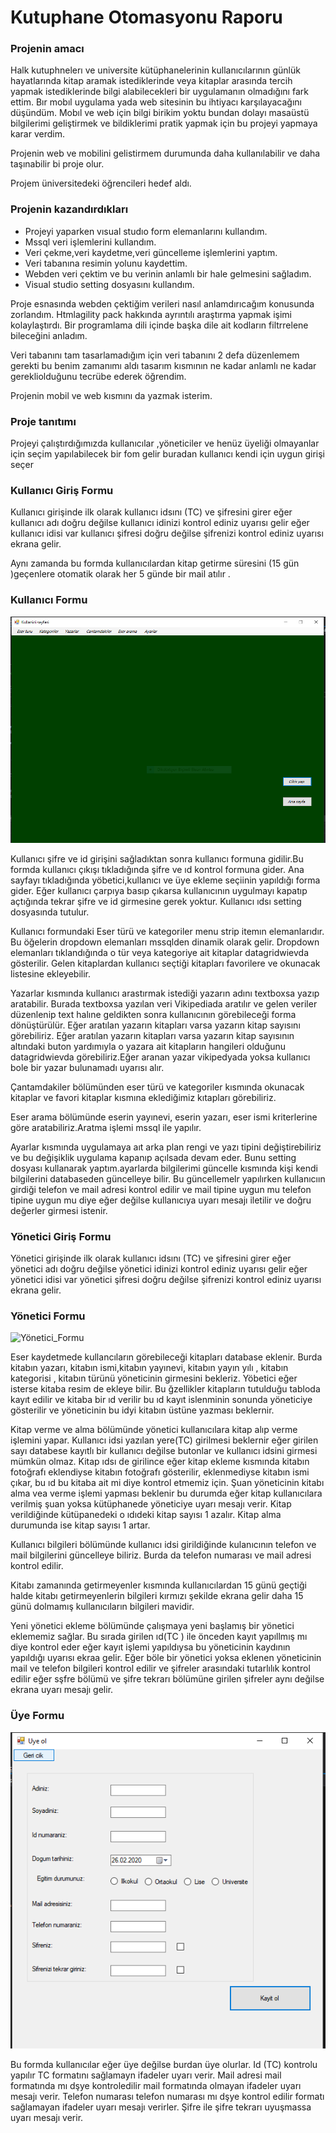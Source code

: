 # Kutuphane Otomasyonu Raporu




### Projenin amacı 

Halk kutuphnelerı ve universite kütüphanelerinin kullanıcılarının günlük hayatlarında kitap aramak istediklerinde veya kitaplar arasında tercih yapmak istediklerinde bilgi alabilecekleri bir uygulamanın olmadığını fark ettim. Bır mobıl uygulama yada web sitesinin bu ihtiyacı karşılayacağını düşündüm. Mobıl ve web için bilgi birikim yoktu bundan dolayı masaüstü bilgilerimi geliştirmek ve bildiklerimi pratik yapmak için bu projeyi yapmaya karar verdim.

Projenin web ve mobilini gelistirmem durumunda daha kullanılabilir ve daha taşınabilir bi proje olur.

Projem üniversitedeki öğrencileri hedef aldı.

### Projenin kazandırdıkları
- Projeyi yaparken vısual studıo form elemanlarını kullandım.
- Mssql veri işlemlerini kullandım.
- Veri çekme,veri kaydetme,veri güncelleme işlemlerini yaptım.
- Veri tabanına resimin yolunu kaydettim.
- Webden veri çektim ve bu verinin anlamlı bir hale gelmesini sağladım.
- Visual studio setting dosyasını kullandım.


Proje esnasında webden çektiğim verileri nasıl anlamdırıcağım konusunda zorlandım. Htmlagility pack hakkında ayrıntılı araştırma yapmak işimi kolaylaştırdı. Bir programlama dili içinde başka dile ait kodların filtrrelene bileceğini anladım. 

Veri tabanını tam tasarlamadığım için  veri tabanını 2 defa düzenlemem gerekti bu benim zamanımı aldı tasarım kısmının ne kadar anlamlı ne kadar gerekliolduğunu tecrübe ederek öğrendim.

Projenin mobil ve web kısmını da  yazmak isterim.

### Proje tanıtımı 

Projeyi çalıştırdığımızda kullanıcılar ,yöneticiler ve henüz üyeliği olmayanlar için seçim yapılabilecek  bir fom gelir buradan kullanıcı kendi için uygun girişi seçer

### Kullanıcı Giriş Formu 

Kullanıcı girişinde ilk olarak kullanıcı idsını (TC) ve şifresini girer eğer kullanıcı adı doğru değilse kullanıcı idinizi kontrol ediniz uyarısı gelir eğer kullanıcı idisi var kullanıcı şifresi doğru değilse şifrenizi kontrol ediniz uyarısı ekrana gelir.

Aynı zamanda bu formda kullanıcılardan kitap getirme süresini (15 gün )geçenlere otomatik olarak her 5 günde bir mail atılır .

### Kullanıcı Formu 
![Kullanıcı_Formu.PNG](https://github.com/Huseyin98/Kutuphane_Otomasyonu/blob/master/ekran_fotosu/Kullan%C4%B1c%C4%B1_Formu.PNG)

Kullanıcı şifre ve id girişini sağladıktan sonra kullanıcı formuna gidilir.Bu formda kullanıcı çıkışı tıkladığında şifre ve ıd kontrol formuna gider. Ana sayfayı tıkladığında yöbetici,kullanıcı ve üye ekleme seçiinin yapıldığı forma gider. Eğer kullanıcı çarpıya basıp çıkarsa kullanıcının uygulmayı kapatıp açtığında tekrar şifre ve id girmesine gerek yoktur. Kullanıcı ıdsı setting dosyasında tutulur.

Kullanıcı formundaki Eser türü ve kategoriler menu strip itemın elemanlarıdır. Bu öğelerin dropdown elemanları mssqlden dinamik olarak gelir. Dropdown elemanları tıklandığında o tür veya kategoriye ait kitaplar datagridwievda gösterilir. Gelen kitaplardan kullanıcı seçtiği kitapları favorilere ve okunacak listesine ekleyebilir. 

Yazarlar kısmında kullanıcı arastırmak istediği yazarın adını textboxsa yazıp aratabilir. Burada textboxsa yazılan veri Vikipediada aratılır ve gelen veriler düzenlenip text halıne geldikten sonra kullanıcının görebileceği forma dönüştürülür. Eğer aratılan yazarın kitapları varsa yazarın kitap sayısını görebiliriz. Eğer aratılan yazarın kitapları varsa yazarın kitap sayısının altındaki buton yardımıyla o yazara ait kitapların hangileri olduğunu datagridwievda görebiliriz.Eğer aranan yazar vikipedyada yoksa kullanıcı bole bir yazar bulunamadı uyarısı alır.

Çantamdakiler bölümünden eser türü ve kategoriler kısmında okunacak kitaplar ve favori kitaplar kısmına eklediğimiz kıtapları görebiliriz.

Eser arama bölümünde eserin yayınevi, eserin yazarı, eser ismi kriterlerine göre aratabiliriz.Aratma işlemi mssql ile yapılır.

Ayarlar kısmında uygulamaya aıt arka plan rengi ve yazı tipini değiştirebiliriz ve bu değişiklik uygulama kapanıp açılsada devam eder. Bunu setting dosyası kullanarak yaptım.ayarlarda bilgilerimi güncelle kısmında kişi kendi bilgilerini databaseden güncelleye bilir. Bu güncellemelr yapılırken kullanıcıın girdiği telefon ve mail adresi kontrol edilir ve mail tipine uygun mu telefon tipine uygun mu diye eğer değilse kullanıcıya uyarı mesajı iletilir ve doğru değerler girmesi istenir.

### Yönetici Giriş Formu
Yönetici girişinde ilk olarak kullanıcı idsını (TC) ve şifresini girer eğer yönetici adı doğru değilse yönetici idinizi kontrol ediniz uyarısı gelir eğer yönetici idisi var yönetici şifresi doğru değilse şifrenizi kontrol ediniz uyarısı ekrana gelir.

### Yönetici Formu 
![Yönetici_Formu](https://github.com/Huseyin98/Kutuphane_Otomasyonu/blob/master/ekran_fotosu/Y%C3%B6netici_Formu.PNG)

Eser kaydetmede kullancıların görebileceği kitapları database eklenir. Burda kitabın yazarı, kitabın ismi,kitabın yayınevi, kitabın yayın yılı , kitabın kategorisi , kitabın türünü yöneticinin girmesini bekleriz. Yöbetici eğer isterse kitaba resim de ekleye bilir. Bu ğzellikler kitapların tutulduğu tabloda kayıt edilir ve kitaba bir ıd verilir bu ıd kayıt islenminin sonunda yöneticiye gösterilir ve yöneticinin bu idyi kitabın üstüne yazması beklernir.

Kitap verme ve alma bölümünde yönetici kullanıcılara kitap alıp verme işlemini yapar. Kullanıcı idsi yazılan yere(TC) girilmesi beklernir eğer girilen sayı databese kayıtlı bir kullanıcı değilse butonlar ve kullanıcı idsini girmesi mümkün olmaz. Kitap ıdsı de girilince eğer kitap ekleme kısmında kitabın fotoğrafı eklendiyse kitabın fotoğrafı gösterilir, eklenmediyse kitabın ismi çıkar, bu ıd bu kitaba ait mi diye kontrol etmemiz için. Şuan yöneticinin kitabı alma vea verme işlemi yapması beklenir bu durumda eğer kitap kullanıcılara verilmiş şuan yoksa kütüphanede yöneticiye uyarı mesajı verir. Kitap verildiğinde kütüpanedeki o ıdıdeki kitap sayısı 1 azalır. Kitap alma durumunda ise kitap sayısı 1 artar.

Kullanıcı bilgileri bölümünde kullanıcı idsi girildiğinde kulanıcının telefon ve mail bilgilerini güncelleye biliriz. Burda da telefon numarası ve mail adresi kontrol edilir.

Kitabı zamanında getirmeyenler kısmında kullanıcılardan 15 günü geçtiği halde kitabı getirmeyenlerin bilgileri kırmızı şekilde ekrana gelir daha 15 günü dolmamış kullanıcıların bilgileri mavidir.

Yeni yönetici ekleme bölümünde çalışmaya yeni başlamış bir yönetici eklememiz sağlar. Bu sırada girilen ıd(TC ) ile önceden kayıt yapıllmış mı diye kontrol eder eğer kayıt işlemi yapıldıysa bu yöneticinin kaydının yapıldığı uyarısı ekraa gelir. Eğer böle bir yönetici yoksa eklenen yöneticinin mail ve telefon bilgileri kontrol edilir ve şifreler arasındaki tutarlılık kontrol edilir eğer sşfre bölümü ve şifre tekrarı bölümüne girilen şifreler aynı değilse ekrana uyarı mesajı gelir.

### Üye Formu  
![uye_formu](https://github.com/Huseyin98/Kutuphane_Otomasyonu/blob/master/ekran_fotosu/uye_formu.png)

Bu formda kullanıcılar eğer üye değilse burdan üye olurlar. Id (TC) kontrolu yapılır TC formatını sağlamayn ifadeler uyarı verir. Mail adresi mail formatında mı dşye kontroledilir mail formatında olmayan ifadeler uyarı mesajı verir. Telefon numarası telefon numarası mı dşye kontrol edilir formatı sağlamayan ifadeler uyarı mesajı verirler. Şifre ile şifre tekrarı uyuşmassa uyarı mesajı verir.
